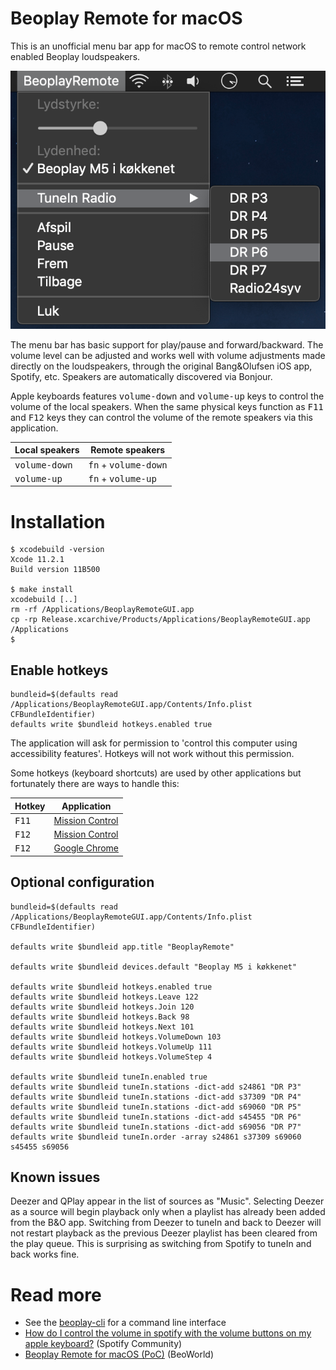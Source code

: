 # Beoplay Remote for macOS

This is an unofficial menu bar app for macOS to remote control network enabled Beoplay loudspeakers.

![Screenshot](./screenshot.png)

The menu bar has basic support for play/pause and forward/backward. The volume level can be adjusted and works well with volume adjustments made directly on the loudspeakers, through the original Bang&Olufsen iOS app, Spotify, etc. Speakers are automatically discovered via Bonjour.



Apple keyboards features <kbd>volume-down</kbd> and <kbd>volume-up</kbd> keys to control the volume of the local speakers. When the same physical keys function as <kbd>F11</kbd> and <kbd>F12</kbd> keys they can control the volume of the remote speakers via this application.

| Local speakers           | Remote speakers                        |
| ------------------------ | -------------------------------------- |
| <kbd>volume-down</kbd>   | <kbd>fn</kbd> + <kbd>volume-down</kbd> |
| <kbd>volume-up</kbd>     | <kbd>fn</kbd> + <kbd>volume-up</kbd>   |



# Installation
```
$ xcodebuild -version
Xcode 11.2.1
Build version 11B500

$ make install
xcodebuild [..]
rm -rf /Applications/BeoplayRemoteGUI.app
cp -rp Release.xcarchive/Products/Applications/BeoplayRemoteGUI.app /Applications
$
```

## Enable hotkeys
```
bundleid=$(defaults read /Applications/BeoplayRemoteGUI.app/Contents/Info.plist CFBundleIdentifier)
defaults write $bundleid hotkeys.enabled true
```
The application will ask for permission to 'control this computer using accessibility features'. Hotkeys will not work without this permission.

Some hotkeys (keyboard shortcuts) are used by other applications but fortunately there are ways to handle this:

| Hotkey          | Application                                                             |
| --------------- | ----------------------------------------------------------------------- |
| <kbd>F11</kbd>  | [Mission Control](https://apple.stackexchange.com/a/110528)             |
| <kbd>F12</kbd>  | [Mission Control](https://apple.stackexchange.com/a/110528)             |
| <kbd>F12</kbd>  | [Google Chrome](https://chrome.google.com/webstore/detail/disable-f12/kpfnljnhmfhomajodmlepkcoflmbjiaf) |


## Optional configuration
```
bundleid=$(defaults read /Applications/BeoplayRemoteGUI.app/Contents/Info.plist CFBundleIdentifier)

defaults write $bundleid app.title "BeoplayRemote"

defaults write $bundleid devices.default "Beoplay M5 i køkkenet"

defaults write $bundleid hotkeys.enabled true
defaults write $bundleid hotkeys.Leave 122
defaults write $bundleid hotkeys.Join 120
defaults write $bundleid hotkeys.Back 98
defaults write $bundleid hotkeys.Next 101
defaults write $bundleid hotkeys.VolumeDown 103
defaults write $bundleid hotkeys.VolumeUp 111
defaults write $bundleid hotkeys.VolumeStep 4

defaults write $bundleid tuneIn.enabled true
defaults write $bundleid tuneIn.stations -dict-add s24861 "DR P3"
defaults write $bundleid tuneIn.stations -dict-add s37309 "DR P4"
defaults write $bundleid tuneIn.stations -dict-add s69060 "DR P5"
defaults write $bundleid tuneIn.stations -dict-add s45455 "DR P6"
defaults write $bundleid tuneIn.stations -dict-add s69056 "DR P7"
defaults write $bundleid tuneIn.order -array s24861 s37309 s69060 s45455 s69056
```

## Known issues
Deezer and QPlay appear in the list of sources as "Music".
Selecting Deezer as a source will begin playback only when a playlist has already been added from the B&O app. Switching from Deezer to tuneIn and back to Deezer will not restart playback as the previous Deezer playlist has been cleared from the play queue. This is surprising as switching from Spotify to tuneIn and back works fine.

# Read more
* See the [beoplay-cli](https://github.com/tlk/beoplay-macos-remote-cli) for a command line interface
* [How do I control the volume in spotify with the volume buttons on my apple keyboard?](https://community.spotify.com/t5/Desktop-Mac/How-do-I-control-the-volume-in-spotify-with-the-volume-buttons/m-p/4726068) (Spotify Community)
* [Beoplay Remote for macOS (PoC)](https://forum.beoworld.org/forums/t/37724.aspx) (BeoWorld)
